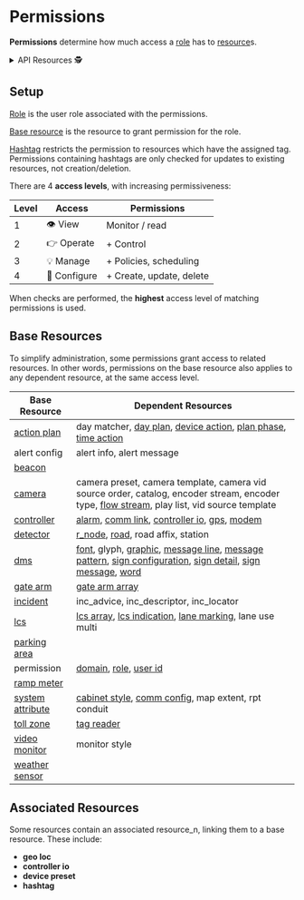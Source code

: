 # Permissions

**Permissions** determine how much access a [role] has to [resource]s.

<details>
<summary>API Resources 🕵️ </summary>

* `iris/api/permission`
* `iris/api/permission/{name}`
* `iris/api/access`

| Access       | Primary                                      |
|--------------|----------------------------------------------|
| 👁️  View      | name                                         |
| 🔧 Configure | role, base\_resource, hashtag, access\_level |

</details>

## Setup

[Role] is the user role associated with the permissions.

[Base resource](#base-resources) is the resource to grant permission for the
role.

[Hashtag] restricts the permission to resources which have the assigned tag.
Permissions containing hashtags are only checked for updates to existing
resources, not creation/deletion.

There are 4 **access levels**, with increasing permissiveness:

| Level | Access       | Permissions              |
|-------|--------------|--------------------------|
|     1 | 👁️  View      | Monitor / read           |
|     2 | 👉 Operate   | + Control                |
|     3 | 💡 Manage    | + Policies, scheduling   |
|     4 | 🔧 Configure | + Create, update, delete |

When checks are performed, the **highest** access level of matching permissions
is used.

## Base Resources

To simplify administration, some permissions grant access to related resources.
In other words, permissions on the base resource also applies to any dependent
resource, at the same access level.

| Base Resource      | Dependent Resources                                   |
|--------------------|-------------------------------------------------------|
| [action plan]      | day matcher, [day plan], [device action], [plan phase], [time action] |
| alert config       | alert info, alert message                             |
| [beacon]           |                                                       |
| [camera]           | camera preset, camera template, camera vid source order, catalog, encoder stream, encoder type, [flow stream], play list, vid source template |
| [controller]       | [alarm], [comm link], [controller io], [gps], [modem] |
| [detector]         | [r_node], [road], road affix, station                 |
| [dms]              | [font], glyph, [graphic], [message line], [message pattern], [sign configuration], [sign detail], [sign message], [word] |
| [gate arm]         | [gate arm array]                                      |
| [incident]         | inc_advice, inc_descriptor, inc_locator               |
| [lcs]              | [lcs array], [lcs indication], [lane marking], lane use multi |
| [parking area]     |                                                       |
| permission         | [domain], [role], [user id]                           |
| [ramp meter]       |                                                       |
| [system attribute] | [cabinet style], [comm config], map extent, rpt conduit |
| [toll zone]        | [tag reader]                                          |
| [video monitor]    | monitor style                                         |
| [weather sensor]   |                                                       |

## Associated Resources

Some resources contain an associated resource_n, linking them to a base resource.
These include:

* __geo loc__
* __controller io__
* __device preset__
* __hashtag__


[action plan]: action_plans.html
[alarm]: alarms.html
[beacon]: beacons.html
[cabinet style]: controllers.html#cabinet-styles
[camera]: cameras.html
[comm config]: comm_config.html
[comm link]: comm_links.html
[controller]: controllers.html
[controller io]: controllers.html#io-pins
[day plan]: action_plans.html#day-plans
[detector]: vehicle_detection.html
[device action]: action_plans.html#device-actions
[dms]: dms.html
[domain]: users.html#domains
[flow stream]: flow_streams.html
[font]: fonts.html
[gate arm]: gate_arms.html
[gate arm array]: gate_arms.html#arrays
[geo loc]: geo_loc.html
[gps]: gps.html
[graphic]: graphics.html
[hashtag]: hashtags.html
[incident]: incidents.html
[lane marking]: lcs.html#lane-markings
[lcs]: lcs.html
[lcs array]: lcs.html#arrays
[lcs indication]: lcs.html#indications
[message line]: message_patterns.html#message-lines
[message pattern]: message_patterns.html
[modem]: modem.html
[parking area]: parking_areas.html
[plan phase]: action_plans.html#plan-phases
[r_node]: road_topology.html#r_nodes
[ramp meter]: ramp_meters.html
[resource]: rest_api.html#resource-types
[restricted resource]: rest_api.html#restricted-resources-codeirisapicode
[road]: road_topology.html#roads
[role]: users.html#roles
[sign configuration]: sign_configuration.html
[sign detail]: sign_configuration.html#sign-details
[sign message]: sign_message.html
[system attribute]: system_attributes.html
[tag reader]: tolling.html#tag-readers
[time action]: action_plans.html#time-actions
[toll zone]: tolling.html#toll-zones
[user id]: users.html#user-ids
[video monitor]: video.html
[weather sensor]: weather_sensors.html
[word]: words.html
